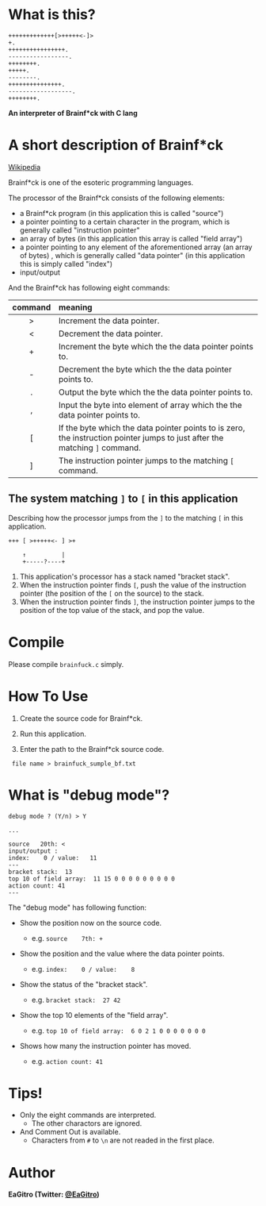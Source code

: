 
# What is this?
```
+++++++++++++[>+++++<-]>
+.
++++++++++++++++.  
-----------------.
++++++++.
+++++.       
--------.
+++++++++++++++.
------------------.
++++++++.

```

**An interpreter of Brainf*ck with C lang**


# A short description of Brainf*ck

[Wikipedia](https://en.wikipedia.org/wiki/Brainfuck)

Brainf*ck is one of the esoteric programming languages.

The processor of the Brainf*ck consists of the following elements: 
* a Brainf*ck program  (in this application this is called "source")
* a pointer pointing to a certain character in the program, which is generally called "instruction pointer" 
* an array of bytes  (in this application this array is called "field array")
* a pointer pointing to any element of the aforementioned array (an array of bytes) , which is generally called "data pointer" (in this application this is simply called "index")
* input/output


And the Brainf*ck has following eight commands:

| command | meaning |
| :-: | :-- |
| > | Increment the data pointer. |
| < | Decrement the data pointer. |
| + | Increment the byte which the the data pointer points to. |
| - | Decrement the byte which the the data pointer points to. |
| . | Output the byte which the the data pointer points to. |
| , | Input the byte into element of array which the the data pointer points to. |
| [ | If the byte which the data pointer points to is zero, the instruction pointer jumps to just after the matching `]` command. |
| ] | The instruction pointer jumps to the matching `[` command. |

## The system matching `]` to `[` in this application

Describing how the processor jumps from the `]` to the matching `[` in this application.
```
+++ [ >+++++<- ] >+

    ↑          |
    +-----?----+
```

1. This application's processor has a stack named "bracket stack".
1. When the instruction pointer finds `[`, push the value of the instruction pointer (the position of the `[` on the source) to the stack.  
1. When the instruction pointer finds `]`, the instruction pointer jumps to the position of the top value of the stack, and pop the value.





# Compile

Please compile `brainfuck.c` simply. 


# How To Use

1. Create the source code for Brainf*ck.

1. Run this application.

1. Enter the path to the Brainf*ck source code.
  ```
   file name > brainfuck_sumple_bf.txt
  ```

# What is "debug mode"?

```
debug mode ? (Y/n) > Y

...

source   20th: <
input/output :
index:    0 / value:   11
---
bracket stack:  13
top 10 of field array:  11 15 0 0 0 0 0 0 0 0 0
action count: 41
---

```

The "debug mode" has following function:

* Show the position now on the source code.
  * e.g.  `source    7th: +`

* Show the position and the value where the data pointer points.
  * e.g.  `index:    0 / value:    8`

* Show the status of the "bracket stack".
  * e.g.  `bracket stack:  27 42`
  
* Show the top 10 elements of the "field array".
  * e.g.  `top 10 of field array:  6 0 2 1 0 0 0 0 0 0 0`
 
* Shows how many the instruction pointer has moved.
  * e.g.  `action count: 41`
  

# Tips!

* Only the eight commands are interpreted.
  * The other charactors are ignored.
* And Comment Out is available.
  * Characters from `#` to `\n` are not readed in the first place.
  
# Author

**EaGitro (Twitter: [@EaGitro](https://twitter.com/EaGitro))** 






